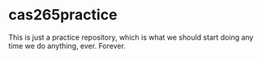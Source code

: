 # cas265practice
This is just a practice repository, which is what we should start doing any time we do anything, ever. Forever.
